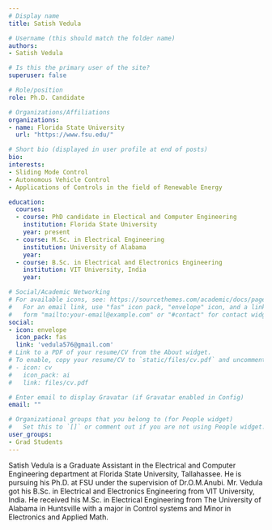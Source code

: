 ```yaml
---
# Display name
title: Satish Vedula

# Username (this should match the folder name)
authors:
- Satish Vedula

# Is this the primary user of the site?
superuser: false

# Role/position
role: Ph.D. Candidate

# Organizations/Affiliations
organizations:
- name: Florida State University
  url: "https://www.fsu.edu/"

# Short bio (displayed in user profile at end of posts)
bio: 
interests:
- Sliding Mode Control
- Autonomous Vehicle Control
- Applications of Controls in the field of Renewable Energy

education:
  courses:
  - course: PhD candidate in Electical and Computer Engineering
    institution: Florida State University
    year: present
  - course: M.Sc. in Electrical Engineering
    institution: University of Alabama
    year:
  - course: B.Sc. in Electrical and Electronics Engineering
    institution: VIT University, India
    year:

# Social/Academic Networking
# For available icons, see: https://sourcethemes.com/academic/docs/page-builder/#icons
#   For an email link, use "fas" icon pack, "envelope" icon, and a link in the
#   form "mailto:your-email@example.com" or "#contact" for contact widget.
social:
- icon: envelope
  icon_pack: fas
  link: 'vedula576@gmail.com'
# Link to a PDF of your resume/CV from the About widget.
# To enable, copy your resume/CV to `static/files/cv.pdf` and uncomment the lines below.
# - icon: cv
#   icon_pack: ai
#   link: files/cv.pdf

# Enter email to display Gravatar (if Gravatar enabled in Config)
email: ""

# Organizational groups that you belong to (for People widget)
#   Set this to `[]` or comment out if you are not using People widget.
user_groups:
- Grad Students
---
```


Satish Vedula is a Graduate Assistant in the Electrical and Computer Engineering department at Florida State University, Tallahassee.
He is pursuing his Ph.D. at FSU under the supervision of Dr.O.M.Anubi.
Mr. Vedula got his B.Sc. in Electrical and Electronics Engineering from VIT University, India.
He received his M.Sc. in Electrical Engineering from The University of Alabama in Huntsville with a major in Control systems and Minor in Electronics and Applied Math.
